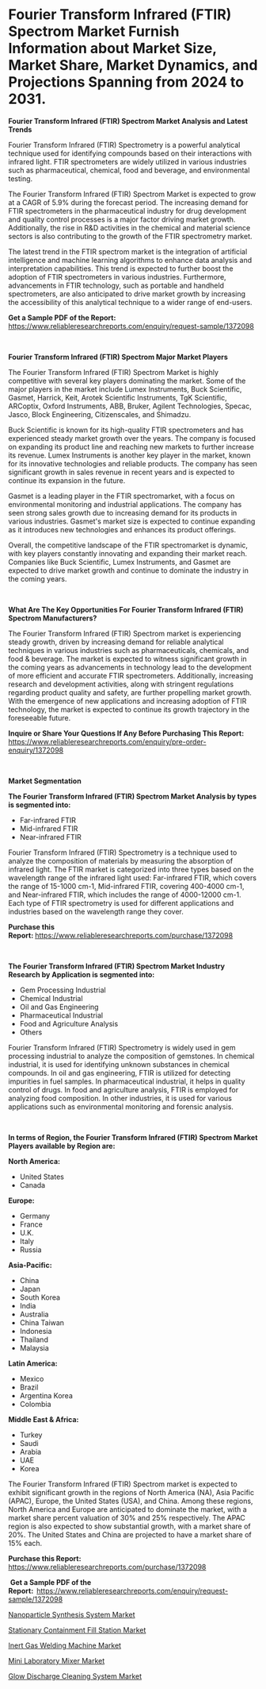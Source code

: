 <p><h1>Fourier Transform Infrared (FTIR) Spectrom Market Furnish Information about Market Size, Market Share, Market Dynamics, and Projections Spanning from 2024 to 2031.</h1></p><p><strong>Fourier Transform Infrared (FTIR) Spectrom Market Analysis and Latest Trends</strong></p>
<p><p>Fourier Transform Infrared (FTIR) Spectrometry is a powerful analytical technique used for identifying compounds based on their interactions with infrared light. FTIR spectrometers are widely utilized in various industries such as pharmaceutical, chemical, food and beverage, and environmental testing.</p><p>The Fourier Transform Infrared (FTIR) Spectrom Market is expected to grow at a CAGR of 5.9% during the forecast period. The increasing demand for FTIR spectrometers in the pharmaceutical industry for drug development and quality control processes is a major factor driving market growth. Additionally, the rise in R&D activities in the chemical and material science sectors is also contributing to the growth of the FTIR spectrometry market.</p><p>The latest trend in the FTIR spectrom market is the integration of artificial intelligence and machine learning algorithms to enhance data analysis and interpretation capabilities. This trend is expected to further boost the adoption of FTIR spectrometers in various industries. Furthermore, advancements in FTIR technology, such as portable and handheld spectrometers, are also anticipated to drive market growth by increasing the accessibility of this analytical technique to a wider range of end-users.</p></p>
<p><strong>Get a Sample PDF of the Report:&nbsp;</strong> <a href="https://www.reliableresearchreports.com/enquiry/request-sample/1372098">https://www.reliableresearchreports.com/enquiry/request-sample/1372098</a></p>
<p>&nbsp;</p>
<p><strong>Fourier Transform Infrared (FTIR) Spectrom Major Market Players</strong></p>
<p><p>The Fourier Transform Infrared (FTIR) Spectrom Market is highly competitive with several key players dominating the market. Some of the major players in the market include Lumex Instruments, Buck Scientific, Gasmet, Harrick, Keit, Arotek Scientific Instruments, TgK Scientific, ARCoptix, Oxford Instruments, ABB, Bruker, Agilent Technologies, Specac, Jasco, Block Engineering, Citizenscales, and Shimadzu. </p><p>Buck Scientific is known for its high-quality FTIR spectrometers and has experienced steady market growth over the years. The company is focused on expanding its product line and reaching new markets to further increase its revenue. Lumex Instruments is another key player in the market, known for its innovative technologies and reliable products. The company has seen significant growth in sales revenue in recent years and is expected to continue its expansion in the future.</p><p>Gasmet is a leading player in the FTIR spectromarket, with a focus on environmental monitoring and industrial applications. The company has seen strong sales growth due to increasing demand for its products in various industries. Gasmet's market size is expected to continue expanding as it introduces new technologies and enhances its product offerings.</p><p>Overall, the competitive landscape of the FTIR spectromarket is dynamic, with key players constantly innovating and expanding their market reach. Companies like Buck Scientific, Lumex Instruments, and Gasmet are expected to drive market growth and continue to dominate the industry in the coming years.</p></p>
<p>&nbsp;</p>
<p><strong>What Are The Key Opportunities For Fourier Transform Infrared (FTIR) Spectrom Manufacturers?</strong></p>
<p><p>The Fourier Transform Infrared (FTIR) Spectrom market is experiencing steady growth, driven by increasing demand for reliable analytical techniques in various industries such as pharmaceuticals, chemicals, and food & beverage. The market is expected to witness significant growth in the coming years as advancements in technology lead to the development of more efficient and accurate FTIR spectrometers. Additionally, increasing research and development activities, along with stringent regulations regarding product quality and safety, are further propelling market growth. With the emergence of new applications and increasing adoption of FTIR technology, the market is expected to continue its growth trajectory in the foreseeable future.</p></p>
<p><strong>Inquire or Share Your Questions If Any Before Purchasing This Report:</strong> <a href="https://www.reliableresearchreports.com/enquiry/pre-order-enquiry/1372098">https://www.reliableresearchreports.com/enquiry/pre-order-enquiry/1372098</a></p>
<p>&nbsp;</p>
<p><strong>Market Segmentation</strong></p>
<p><strong>The Fourier Transform Infrared (FTIR) Spectrom Market Analysis by types is segmented into:</strong></p>
<p><ul><li>Far-infrared FTIR</li><li>Mid-infrared FTIR</li><li>Near-infrared FTIR</li></ul></p>
<p><p>Fourier Transform Infrared (FTIR) Spectrometry is a technique used to analyze the composition of materials by measuring the absorption of infrared light. The FTIR market is categorized into three types based on the wavelength range of the infrared light used: Far-infrared FTIR, which covers the range of 15-1000 cm-1, Mid-infrared FTIR, covering 400-4000 cm-1, and Near-infrared FTIR, which includes the range of 4000-12000 cm-1. Each type of FTIR spectrometry is used for different applications and industries based on the wavelength range they cover.</p></p>
<p><strong>Purchase this Report:&nbsp;</strong><a href="https://www.reliableresearchreports.com/purchase/1372098">https://www.reliableresearchreports.com/purchase/1372098</a></p>
<p>&nbsp;</p>
<p><strong>The Fourier Transform Infrared (FTIR) Spectrom Market Industry Research by Application is segmented into:</strong></p>
<p><ul><li>Gem Processing Industrial</li><li>Chemical Industrial</li><li>Oil and Gas Engineering</li><li>Pharmaceutical Industrial</li><li>Food and Agriculture Analysis</li><li>Others</li></ul></p>
<p><p>Fourier Transform Infrared (FTIR) Spectrometry is widely used in gem processing industrial to analyze the composition of gemstones. In chemical industrial, it is used for identifying unknown substances in chemical compounds. In oil and gas engineering, FTIR is utilized for detecting impurities in fuel samples. In pharmaceutical industrial, it helps in quality control of drugs. In food and agriculture analysis, FTIR is employed for analyzing food composition. In other industries, it is used for various applications such as environmental monitoring and forensic analysis.</p></p>
<p>&nbsp;</p>
<p><strong>In terms of Region, the Fourier Transform Infrared (FTIR) Spectrom Market Players available by Region are:</strong></p>
<p>
    <p> <strong> North America: </strong>
        <ul>
            <li>United States</li>
            <li>Canada</li>
        </ul>
        </p> 
    <p> <strong> Europe: </strong>
        <ul>
            <li>Germany</li>
            <li>France</li>
            <li>U.K.</li>
            <li>Italy</li>
            <li>Russia</li>
        </ul>
        </p> 
    <p> <strong> Asia-Pacific: </strong>
        <ul>
            <li>China</li>
            <li>Japan</li>
            <li>South Korea</li>
            <li>India</li>
            <li>Australia</li>
            <li>China Taiwan</li>
            <li>Indonesia</li>
            <li>Thailand</li>
            <li>Malaysia</li>
        </ul>
        </p> 
    <p> <strong> Latin America: </strong>
        <ul>
            <li>Mexico</li>
            <li>Brazil</li>
            <li>Argentina Korea</li>
            <li>Colombia</li>
        </ul>
        </p> 
    <p> <strong> Middle East & Africa: </strong>
        <ul>
            <li>Turkey</li>
            <li>Saudi</li>
            <li>Arabia</li>
            <li>UAE</li>
            <li>Korea</li>
        </ul>
    </p>
    </p>
<p><p>The Fourier Transform Infrared (FTIR) Spectrom market is expected to exhibit significant growth in the regions of North America (NA), Asia Pacific (APAC), Europe, the United States (USA), and China. Among these regions, North America and Europe are anticipated to dominate the market, with a market share percent valuation of 30% and 25% respectively. The APAC region is also expected to show substantial growth, with a market share of 20%. The United States and China are projected to have a market share of 15% each.</p></p>
<p><strong>Purchase this Report: </strong><a href="https://www.reliableresearchreports.com/purchase/1372098">https://www.reliableresearchreports.com/purchase/1372098</a></p>
<p>&nbsp;<strong>Get a Sample PDF of the Report:&nbsp;&nbsp;</strong><a href="https://www.reliableresearchreports.com/enquiry/request-sample/1372098">https://www.reliableresearchreports.com/enquiry/request-sample/1372098</a></p>
<p><strong></strong></p>
<p><p><a href="https://medium.com/p/54b7cceaa44c/edit">Nanoparticle Synthesis System Market</a></p><p><a href="https://medium.com/p/f9f06687c60a/edit">Stationary Containment Fill Station Market</a></p><p><a href="https://medium.com/p/6092c02f604f/edit">Inert Gas Welding Machine Market</a></p><p><a href="https://medium.com/p/68999dc88e72/edit">Mini Laboratory Mixer Market</a></p><p><a href="https://medium.com/p/baf2b5e2bc9b/edit">Glow Discharge Cleaning System Market</a></p></p>
